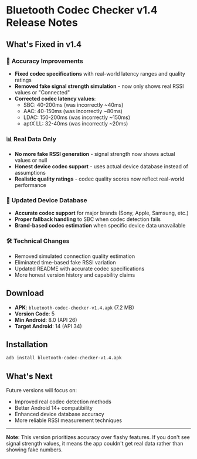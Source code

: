 # Bluetooth Codec Checker v1.4 Release Notes

## What's Fixed in v1.4

### 🔧 **Accuracy Improvements**
- **Fixed codec specifications** with real-world latency ranges and quality ratings
- **Removed fake signal strength simulation** - now only shows real RSSI values or "Connected"
- **Corrected codec latency values**:
  - SBC: 40-200ms (was incorrectly ~40ms)
  - AAC: 40-150ms (was incorrectly ~80ms) 
  - LDAC: 150-200ms (was incorrectly ~150ms)
  - aptX LL: 32-40ms (was incorrectly ~20ms)

### 📊 **Real Data Only**
- **No more fake RSSI generation** - signal strength now shows actual values or null
- **Honest device codec support** - uses actual device database instead of assumptions
- **Realistic quality ratings** - codec quality scores now reflect real-world performance

### 📱 **Updated Device Database**
- **Accurate codec support** for major brands (Sony, Apple, Samsung, etc.)
- **Proper fallback handling** to SBC when codec detection fails
- **Brand-based codec estimation** when specific device data unavailable

### 🛠 **Technical Changes**
- Removed simulated connection quality estimation
- Eliminated time-based fake RSSI variation
- Updated README with accurate codec specifications
- More honest version history and capability claims

## Download

- **APK**: `bluetooth-codec-checker-v1.4.apk` (7.2 MB)
- **Version Code**: 5
- **Min Android**: 8.0 (API 26)
- **Target Android**: 14 (API 34)

## Installation

```bash
adb install bluetooth-codec-checker-v1.4.apk
```

## What's Next

Future versions will focus on:
- Improved real codec detection methods
- Better Android 14+ compatibility
- Enhanced device database accuracy
- More reliable RSSI measurement techniques

---

**Note**: This version prioritizes accuracy over flashy features. If you don't see signal strength values, it means the app couldn't get real data rather than showing fake numbers.
